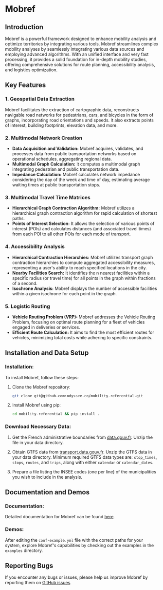 # Mobref

## Introduction
Mobref is a powerful framework designed to enhance mobility analysis and optimize territories by integrating various tools. Mobref streamlines complex mobility analyses by seamlessly integrating various data sources and employing advanced algorithms. With an unified interface and very fast processing, it provides a solid foundation for in-depth mobility studies, offering comprehensive solutions for route planning, accessibility analysis, and logistics optimization.


## Key Features

### 1. **Geospatial Data Extraction**
Mobref facilitates the extraction of cartographic data, reconstructs navigable road networks for pedestrians, cars, and bicycles in the form of graphs, incorporating road orientations and speeds. It also extracts points of interest, building footprints, elevation data, and more.

### 2. **Multimodal Network Creation**
- **Data Acquisition and Validation:** Mobref acquires, validates, and processes data from public transportation networks based on operational schedules, aggregating regional data.
- **Multimodal Graph Calculation:** It computes a multimodal graph integrating pedestrian and public transportation data.
- **Impedance Calculation:** Mobref calculates network impedance considering the day of the week and time of day, estimating average waiting times at public transportation stops.

### 3. **Multimodal Travel Time Matrices**
- **Hierarchical Graph Contraction Algorithm:** Mobref utilizes a hierarchical graph contraction algorithm for rapid calculation of shortest paths.
- **Points of Interest Selection:** It allows the selection of various points of interest (POIs) and calculates distances (and associated travel times) from each POI to all other POIs for each mode of transport.

### 4. **Accessibility Analysis**
- **Hierarchical Contraction Hierarchies:** Mobref utilizes transport graph contraction hierarchies to compute aggregated accessibility measures, representing a user's ability to reach specified locations in the city.
- **Nearby Facilities Search:** It identifies the n nearest facilities within a specific radius (or travel time) for all points in the graph within fractions of a second.
- **Isochrone Analysis:** Mobref displays the number of accessible facilities within a given isochrone for each point in the graph.

### 5. **Logistic Routing**
- **Vehicle Routing Problem (VRP):** Mobref addresses the Vehicle Routing Problem, focusing on optimal route planning for a fleet of vehicles engaged in deliveries or services.
- **Efficient Route Calculation:** It aims to find the most efficient routes for vehicles, minimizing total costs while adhering to specific constraints.


## Installation and Data Setup

### Installation:
To install Mobref, follow these steps:

1. Clone the Mobref repository:
    ```bash
    git clone git@github.com:odyssee-co/mobility-referential.git
    ```

2. Install Mobref using pip:
    ```bash
    cd mobility-referential && pip install .
    ```

### Download Necessary Data:
1. Get the French administrative boundaries from [data.gouv.fr](https://www.data.gouv.fr/fr/datasets/decoupage-administratif-communal-francais-issu-d-openstreetmap/). Unzip the file in your data directory.

2. Obtain GTFS data from [transport.data.gouv.fr](https://transport.data.gouv.fr/datasets/reseau-urbain-et-interurbain-dile-de-france-mobilites). Unzip the GTFS data in your data directory. Minimum required GTFS data types are: `stop_times`, `stops`, `routes`, and `trips`, along with either `calendar` or `calendar_dates`.

3. Prepare a file listing the INSEE codes (one per line) of the municipalities you wish to include in the analysis.

## Documentation and Demos

### Documentation:
Detailed documentation for Mobref can be found [here](link_to_documentation).

### Demos:
After editing the `conf-example.yml` file with the correct paths for your system, explore Mobref's capabilities by checking out the examples in the `examples` directory.

## Reporting Bugs
If you encounter any bugs or issues, please help us improve Mobref by reporting them on [GitHub issues](https://github.com/odyssee-co/mobility-referential/issues).


